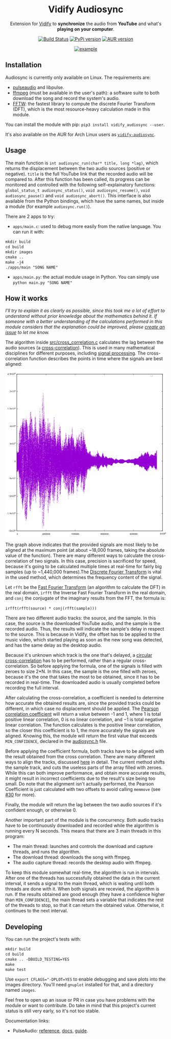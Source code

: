 <div align="center">

<h1>Vidify Audiosync</h1>
<span>Extension for <a href="https://github.com/vidify/vidify">Vidify</a> to <b>synchronize</b> the audio from <b>YouTube</b> and what's <b>playing on your computer</b>.</span>

<a href="https://travis-ci.com/vidify/audiosync"><img alt="Build Status" src="https://travis-ci.com/vidify/audiosync.svg?branch=master"></a> <a href="https://pypi.org/project/vidify-audiosync/"><img alt="PyPi version" src="https://img.shields.io/pypi/v/vidify-audiosync"></a> <a href="https://aur.archlinux.org/packages/vidify-audiosync/"><img alt="AUR version" src="https://img.shields.io/aur/version/vidify-audiosync"></a>

<a href="images/demo.mp4"><img alt="example" src="images/demo.gif"></img></a>

</div>

## Installation
Audiosync is currently only available on Linux. The requirements are:

* [pulseaudio](https://www.freedesktop.org/wiki/Software/PulseAudio/) and libpulse.
* [ffmpeg](https://www.ffmpeg.org/) (must be available in the user's path): a software suite to both download the song and record the system's audio.
* [FFTW](http://www.fftw.org/): the fastest library to compute the discrete Fourier Transform (DFT), which is the most resource-heavy calculation made in this module.

You can install the module with pip: `pip3 install vidify_audiosync --user`.

It's also available on the AUR for Arch Linux users as [`vidify-audiosync`](https://aur.archlinux.org/packages/vidify-audiosync/).


## Usage
The main function is `int audiosync_run(char* title, long *lag)`, which returns the displacement between the two audio sources (positive or negative). `title` is the full YouTube link that the recorded audio will be compared to. After this function has been called, its progress can be monitored and controlled with the following self-explainatory functions: `global_status_t audiosync_status()`, `void audiosync_resume()`, `void audiosync_pause()` and `void audiosync_abort()`. This interface is also available from the Python bindings, which have the same names, but inside a module (for example `audiosync.run()`).

There are 2 apps to try:

* `apps/main.c`: used to debug more easily from the native language. You can run it with:

```shell
mkdir build
cd build
mkdir images
cmake ..
make -j4
./apps/main "SONG NAME"
```

* `apps/main.py`: the actual module usage in Python. You can simply use `python main.py "SONG NAME"`


## How it works
*I'll try to explain it as clearly as possible, since this took me a lot of effort to understand without prior knowledge about the mathematics behind it. If someone with a better understanding of the calculations performed in this module considers that the explanation could be improved, please [create an issue](https://github.com/marioortizmanero/vidify-audiosync/issues) to let me know.*

The algorithm inside [src/cross\_correlation.c](https://github.com/marioortizmanero/vidify-audiosync/blob/master/src/cross_correlation.c) calculates the lag between the audio sources (a [cross-correlation](https://en.wikipedia.org/wiki/Cross-correlation)). This is used in many mathematical disciplines for different purposes, including [signal processing](https://en.wikipedia.org/wiki/Cross-correlation#Time_delay_analysis). The cross-correlation function describes the points in time where the signals are best aligned:

![img](images/cross_correlation.png)

The graph above indicates that the provided signals are most likely to be aligned at the maximum point (at about ~18,000 frames, taking the absolute value of the function). There are many different ways to calculate the cross-correlation of two signals. In this case, precision is sacrificed for speed, because it's going to be calculated multiple times at real-time for fairly big samples (up to ~1,440,000 frames).The [Discrete Fourier Transform](https://en.wikipedia.org/wiki/Fast_Fourier_transform) is vital in the used method, which determines the frequency content of the signal.

Let `rfft` be the [Fast Fourier Transform](https://en.wikipedia.org/wiki/Fast_Fourier_transform) (an algorithm to calculate the DFT) in the real domain, `irfft` the Inverse Fast Fourier Transform in the real domain, and `conj` the conjugate of the imaginary results from the FFT, the formula is:

`irfft(rfft(source) * conj(rfft(sample)))`

There are two different audio tracks: the source, and the sample. In this case, the source is the downloaded YouTube audio, and the sample is the recorded audio. Thus, the results will indicate the sample's delay in respect to the source. This is because in Vidify, the offset has to be applied to the music video, which started playing as soon as the new song was detected, and has the same delay as the desktop audio.

Because it's unknown which track is the one that's delayed, a [circular cross-correlation](https://en.wikipedia.org/wiki/Discrete_Fourier_transform#Circular_convolution_theorem_and_cross-correlation_theorem) has to be performed, rather than a regular cross-correlation. So before applying the formula, one of the signals is filled with zeroes to size 2\*N. In this case, the sample is the one filled with zeroes, because it's the one that takes the most to be obtained, since it has to be recorded in real-time. The downloaded audio is usually completed before recording the full interval.

After calculating the cross-correlation, a coefficient is needed to determine how accurate the obtained results are, since the provided tracks could be different, in which case no displacement should be applied. The [Pearson correlation coefficient](https://en.wikipedia.org/wiki/Pearson_correlation_coefficient#For_a_sample) will return a value between -1 and 1, where 1 is total positive linear correlation, 0 is no linear correlation, and −1 is total negative linear correlation. The function calculates is the positive linear correlation, so the closer this coefficient is to 1, the more accurately the signals are aligned. Knowing this, the module will return the first value that exceeds `MIN_CONFIDENCE`, declared in the [audiosync.h](https://github.com/vidify/audiosync/blob/master/include/vidify_audiosync/audiosync.h) file.

Before applying the coefficient formula, both tracks have to be aligned with the result obtained from the cross correlation. There are many different ways to align the tracks, discussed [here](https://github.com/vidify/audiosync/issues/6) in detail. The current method shifts the sample track, and cuts the useless parts of the array filled with zeroes. While this can both improve performance, and obtain more accurate results, it might result in incorrect coefficients due to the result's size being too small. Do note that the alignment isn't actually performed, the Pearson Coefficient is just calculated with two offsets to avoid calling `memmove` (see [#30](https://github.com/vidify/audiosync/issues/30) for more).

Finally, the module will return the lag between the two audio sources if it's confident enough, or otherwise 0.

Another important part of the module is the concurrency. Both audio tracks have to be continuously downloaded and recorded while the algorithm is running every N seconds. This means that there are 3 main threads in this program:

* The main thread: launches and controls the download and capture threads, and runs the algorithm.
* The download thread: downloads the song with ffmpeg.
* The audio capture thread: records the desktop audio with ffmpeg.

To keep this module somewhat real-time, the algorithm is run in intervals. After one of the threads has successfully obtained the data in the current interval, it sends a signal to the main thread, which is waiting until both threads are done with it. When both signals are recevied, the algorithm is run. If the results obtained are good enough (they have a confidence higher than `MIN_CONFIDENCE`), the main thread sets a variable that indicates the rest of the threads to stop, so that it can return the obtained value. Otherwise, it continues to the next interval.


## Developing
You can run the project's tests with:

```
mkdir build
cd build
cmake .. -DBUILD_TESTING=YES
make
make test
```

Use `export CFLAGS="-DPLOT=YES` to enable debugging and save plots into the images directory. You'll need `gnuplot` installed for that, and a directory named `images`.

Feel free to open up an issue or PR in case you have problems with the module or want to contribute. Do take in mind that this project's current status is still very early, so it's not too stable.

Documentation links:

* PulseAudio: [reference](https://freedesktop.org/software/pulseaudio/doxygen/index.html), [docs](https://www.freedesktop.org/wiki/Software/PulseAudio/Documentation/User/), [guide](https://gavv.github.io/articles/pulseaudio-under-the-hood/#portability).
